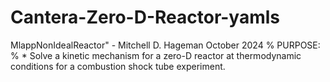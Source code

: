 # Cantera-Zero-D-Reactor-yamls
MlappNonIdealReactor" - Mitchell D. Hageman October 2024 % PURPOSE:  %   * Solve a kinetic mechanism for a zero-D reactor at thermodynamic conditions for a combustion shock tube experiment.
